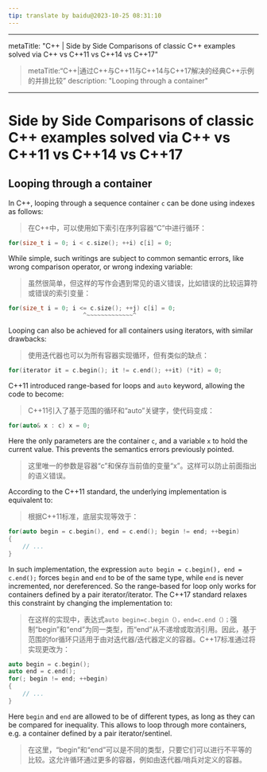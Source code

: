 ```yaml
---
tip: translate by baidu@2023-10-25 08:31:10
---
```

---

metaTitle: "C++ | Side by Side Comparisons of classic C++ examples solved via C++ vs C++11 vs C++14 vs C++17"

> metaTitle:“C++|通过C++与C++11与C++14与C++17解决的经典C++示例的并排比较”
description: "Looping through a container"
---

# Side by Side Comparisons of classic C++ examples solved via C++ vs C++11 vs C++14 vs C++17



## Looping through a container



In C++, looping through a sequence container `c` can be done using indexes as follows:

> 在C++中，可以使用如下索引在序列容器“C”中进行循环：

```cpp
for(size_t i = 0; i < c.size(); ++i) c[i] = 0;

```


While simple, such writings are subject to common semantic errors, like wrong comparison operator, or wrong indexing variable:

> 虽然很简单，但这样的写作会遇到常见的语义错误，比如错误的比较运算符或错误的索引变量：

```cpp
for(size_t i = 0; i <= c.size(); ++j) c[i] = 0;
                     ^~~~~~~~~~~~~~^

```


Looping can also be achieved for all containers using iterators, with similar drawbacks:

> 使用迭代器也可以为所有容器实现循环，但有类似的缺点：

```cpp
for(iterator it = c.begin(); it != c.end(); ++it) (*it) = 0;

```


C++11 introduced range-based for loops and `auto` keyword, allowing the code to become:

> C++11引入了基于范围的循环和“auto”关键字，使代码变成：

```cpp
for(auto& x : c) x = 0;

```


Here the only parameters are the container `c`, and a variable `x` to hold the current value. This prevents the semantics errors previously pointed.

> 这里唯一的参数是容器“c”和保存当前值的变量“x”。这样可以防止前面指出的语义错误。


According to the C++11 standard, the underlying implementation is equivalent to:

> 根据C++11标准，底层实现等效于：

```cpp
for(auto begin = c.begin(), end = c.end(); begin != end; ++begin)
{
    // ...
}

```


In such implementation, the expression `auto begin = c.begin(), end = c.end();` forces `begin` and `end` to be of the same type, while `end` is never incremented, nor dereferenced. So the range-based for loop only works for containers defined by a pair iterator/iterator. The C++17 standard relaxes this constraint by changing the implementation to:

> 在这样的实现中，表达式`auto begin=c.begin（），end=c.end（）；`强制“begin”和“end”为同一类型，而“end”从不递增或取消引用。因此，基于范围的for循环只适用于由对迭代器/迭代器定义的容器。C++17标准通过将实现更改为：

```cpp
auto begin = c.begin();
auto end = c.end();
for(; begin != end; ++begin)
{
    // ...
}

```


Here `begin` and `end` are allowed to be of different types, as long as they can be compared for inequality. This allows to loop through more containers, e.g. a container defined by a pair iterator/sentinel.

> 在这里，“begin”和“end”可以是不同的类型，只要它们可以进行不平等的比较。这允许循环通过更多的容器，例如由迭代器/哨兵对定义的容器。

